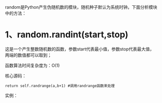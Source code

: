 random是Python产生伪随机数的模块，随机种子默认为系统时钟。下面分析模块中的方法：

# 1、random.randint\(start,stop\)

这是一个产生整数随机数的函数，参数start代表最小值，参数stop代表最大值，两端的数值都可以取到；

函数算法时间复杂度为：O\(1\)

核心源码：

```
return self.randrange(a,b+1) #调用randrange函数来处理
```

实例：

```

```

